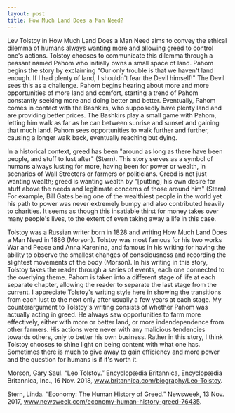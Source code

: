 ```yaml
---
layout: post
title: How Much Land Does a Man Need?
---
```


Lev Tolstoy in How Much Land Does a Man Need aims to convey the ethical dilemma of humans always wanting more and allowing greed to control one's actions. Tolstoy chooses to communicate this dilemma through a peasant named Pahom who initially owns a small space of land. Pahom begins the story by exclaiming "Our only trouble is that we haven't land enough. If I had plenty of land, I shouldn't fear the Devil himself!" The Devil sees this as a challenge. Pahom begins hearing about more and more opportunities of more land and comfort, starting a trend of Pahom constantly seeking more and doing better and better. Eventually, Pahom comes in contact with the Bashkirs, who supposedly have plenty land and are providing better prices. The Bashkirs play a small game with Pahom, letting him walk as far as he can between sunrise and sunset and gaining that much land. Pahom sees opportunities to walk further and further, causing a longer walk back, eventually reaching but dying.

In a historical context, greed has been "around as long as there have been people, and stuff to lust after" (Stern). This story serves as a symbol of humans always lusting for more, having been for power or wealth, in scenarios of Wall Streeters or farmers or politicians. Greed is not just wanting wealth; greed is wanting wealth by "[putting] his own desire for stuff above the needs and legitimate concerns of those around him" (Stern). For example, Bill Gates being one of the wealthiest people in the world yet his path to power was never extremely bumpy and also contributed heavily to charities. It seems as though this insatiable thirst for money takes over many people's lives, to the extent of even taking away a life in this case.

Tolstoy was a Russian writer born in 1828 and writing How Much Land Does a Man Need in 1886 (Morson). Tolstoy was most famous for his two works War and Peace and Anna Karenina, and famous in his writing for having the ability to observe the smallest changes of consciousness and recording the slightest movements of the body (Morson). In his writing in this story, Tolstoy takes the reader through a series of events, each one connected to the overlying theme. Pahom is taken into a different stage of life at each separate chapter, allowing the reader to separate the last stage from the current. I appreciate Tolstoy's writing style here in showing the transitions from each lust to the next only after usually a few years at each stage. My counterargument to Tolstoy's writing consists of whether Pahom was actually acting in greed. He always saw opportunities to farm more effectively, either with more or better land, or more indendependence from other farmers. His actions were never with any malicious tendencies towards others, only to better his own business. Rather in this story, I think Tolstoy chooses to shine light on being content with what one has. Sometimes there is much to give away to gain efficiency and more power and the question for humans is if it's worth it.

Morson, Gary Saul. “Leo Tolstoy.” Encyclopædia Britannica, Encyclopædia Britannica, Inc., 16 Nov. 2018, www.britannica.com/biography/Leo-Tolstoy.

Stern, Linda. “Economy: The Human History of Greed.” Newsweek, 13 Nov. 2017, www.newsweek.com/economy-human-history-greed-76435.
